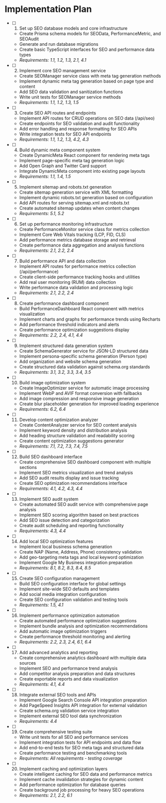 # Implementation Plan

- [ ] 1. Set up SEO database models and core infrastructure
  - Create Prisma schema models for SEOData, PerformanceMetric, and SEOAudit
  - Generate and run database migrations
  - Create basic TypeScript interfaces for SEO and performance data types
  - _Requirements: 1.1, 1.2, 1.3, 2.1, 4.1_

- [ ] 2. Implement core SEO management service
  - Create SEOManager service class with meta tag generation methods
  - Implement dynamic meta tag generation based on page type and content
  - Add SEO data validation and sanitization functions
  - Write unit tests for SEOManager service methods
  - _Requirements: 1.1, 1.2, 1.3, 1.5_

- [ ] 3. Create SEO API routes and endpoints
  - Implement API routes for CRUD operations on SEO data (/api/seo)
  - Create endpoints for SEO validation and audit functionality
  - Add error handling and response formatting for SEO APIs
  - Write integration tests for SEO API endpoints
  - _Requirements: 1.1, 1.2, 1.3, 4.2, 4.3_

- [ ] 4. Build dynamic meta component system
  - Create DynamicMeta React component for rendering meta tags
  - Implement page-specific meta tag generation logic
  - Add Open Graph and Twitter Card support
  - Integrate DynamicMeta component into existing page layouts
  - _Requirements: 1.1, 1.4, 1.5_

- [ ] 5. Implement sitemap and robots.txt generation
  - Create sitemap generation service with XML formatting
  - Implement dynamic robots.txt generation based on configuration
  - Add API routes for serving sitemap.xml and robots.txt
  - Create automated sitemap updates when content changes
  - _Requirements: 5.1, 5.2_

- [ ] 6. Set up performance monitoring infrastructure
  - Create PerformanceMonitor service class for metrics collection
  - Implement Core Web Vitals tracking (LCP, FID, CLS)
  - Add performance metrics database storage and retrieval
  - Create performance data aggregation and analysis functions
  - _Requirements: 2.1, 2.2, 2.4_

- [ ] 7. Build performance API and data collection
  - Implement API routes for performance metrics collection (/api/performance)
  - Create client-side performance tracking hooks and utilities
  - Add real user monitoring (RUM) data collection
  - Write performance data validation and processing logic
  - _Requirements: 2.1, 2.2, 2.4_

- [ ] 8. Create performance dashboard component
  - Build PerformanceDashboard React component with metrics visualization
  - Implement charts and graphs for performance trends using Recharts
  - Add performance threshold indicators and alerts
  - Create performance optimization suggestions display
  - _Requirements: 2.2, 2.4, 4.1, 4.4_

- [ ] 9. Implement structured data generation system
  - Create SchemaGenerator service for JSON-LD structured data
  - Implement persona-specific schema generation (Person type)
  - Add organization and website schema generation
  - Create structured data validation against schema.org standards
  - _Requirements: 3.1, 3.2, 3.3, 3.4, 3.5_

- [ ] 10. Build image optimization system
  - Create ImageOptimizer service for automatic image processing
  - Implement WebP and AVIF format conversion with fallbacks
  - Add image compression and responsive image generation
  - Create blur placeholder generation for improved loading experience
  - _Requirements: 6.2, 6.4_

- [ ] 11. Develop content optimization analyzer
  - Create ContentAnalyzer service for SEO content analysis
  - Implement keyword density and distribution analysis
  - Add heading structure validation and readability scoring
  - Create content optimization suggestions generator
  - _Requirements: 7.1, 7.2, 7.3, 7.4, 7.5_

- [ ] 12. Build SEO dashboard interface
  - Create comprehensive SEO dashboard component with multiple sections
  - Implement SEO metrics visualization and trend analysis
  - Add SEO audit results display and issue tracking
  - Create SEO optimization recommendations interface
  - _Requirements: 4.1, 4.2, 4.3, 4.4_

- [ ] 13. Implement SEO audit system
  - Create automated SEO audit service with comprehensive page analysis
  - Implement SEO scoring algorithm based on best practices
  - Add SEO issue detection and categorization
  - Create audit scheduling and reporting functionality
  - _Requirements: 4.3, 4.4_

- [ ] 14. Add local SEO optimization features
  - Implement local business schema generation
  - Create NAP (Name, Address, Phone) consistency validation
  - Add geo-targeting meta tags and local keyword optimization
  - Implement Google My Business integration preparation
  - _Requirements: 8.1, 8.2, 8.3, 8.4, 8.5_

- [ ] 15. Create SEO configuration management
  - Build SEO configuration interface for global settings
  - Implement site-wide SEO defaults and templates
  - Add social media integration configuration
  - Create SEO configuration validation and testing tools
  - _Requirements: 1.5, 4.1_

- [ ] 16. Implement performance optimization automation
  - Create automated performance optimization suggestions
  - Implement bundle analysis and optimization recommendations
  - Add automatic image optimization triggers
  - Create performance threshold monitoring and alerting
  - _Requirements: 2.2, 2.3, 2.4, 6.1, 6.4_

- [ ] 17. Add advanced analytics and reporting
  - Create comprehensive analytics dashboard with multiple data sources
  - Implement SEO and performance trend analysis
  - Add competitor analysis preparation and data structures
  - Create exportable reports and data visualization
  - _Requirements: 4.1, 4.4_

- [ ] 18. Integrate external SEO tools and APIs
  - Implement Google Search Console API integration preparation
  - Add PageSpeed Insights API integration for external validation
  - Create schema.org validation service integration
  - Implement external SEO tool data synchronization
  - _Requirements: 4.4_

- [ ] 19. Create comprehensive testing suite
  - Write unit tests for all SEO and performance services
  - Implement integration tests for API endpoints and data flow
  - Add end-to-end tests for SEO meta tags and structured data
  - Create performance testing and benchmarking tools
  - _Requirements: All requirements - testing coverage_

- [ ] 20. Implement caching and optimization layers
  - Create intelligent caching for SEO data and performance metrics
  - Implement cache invalidation strategies for dynamic content
  - Add performance optimization for database queries
  - Create background job processing for heavy SEO operations
  - _Requirements: 2.1, 2.2, 6.1_